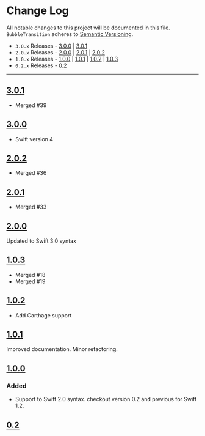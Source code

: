 # Change Log
All notable changes to this project will be documented in this file.
`BubbleTransition` adheres to [Semantic Versioning](http://semver.org/).

- `3.0.x` Releases - [3.0.0](#300) | [3.0.1](#301)  
- `2.0.x` Releases - [2.0.0](#200) | [2.0.1](#201) | [2.0.2](#202)  
- `1.0.x` Releases - [1.0.0](#100) | [1.0.1](#101) | [1.0.2](#102) | [1.0.3](#103)   
- `0.2.x` Releases - [0.2](#02)

---

## [3.0.1](https://github.com/andreamazz/BubbleTransition/releases/tag/3.0.1)

- Merged #39

## [3.0.0](https://github.com/andreamazz/BubbleTransition/releases/tag/3.0.0)

- Swift version 4

## [2.0.2](https://github.com/andreamazz/BubbleTransition/releases/tag/2.0.2)

- Merged #36  

## [2.0.1](https://github.com/andreamazz/BubbleTransition/releases/tag/2.0.1)

- Merged #33  

## [2.0.0](https://github.com/andreamazz/BubbleTransition/releases/tag/2.0.0)

Updated to Swift 3.0 syntax

## [1.0.3](https://github.com/andreamazz/BubbleTransition/releases/tag/1.0.3)

- Merged #18  
- Merged #19

## [1.0.2](https://github.com/andreamazz/BubbleTransition/releases/tag/1.0.2)

- Add Carthage support

## [1.0.1](https://github.com/andreamazz/BubbleTransition/releases/tag/1.0.1)

Improved documentation. Minor refactoring.  

## [1.0.0](https://github.com/andreamazz/BubbleTransition/releases/tag/1.0.0)

### Added
- Support to Swift 2.0 syntax. checkout version 0.2 and previous for Swift 1.2.  

## [0.2](https://github.com/andreamazz/BubbleTransition/releases/tag/0.2)
